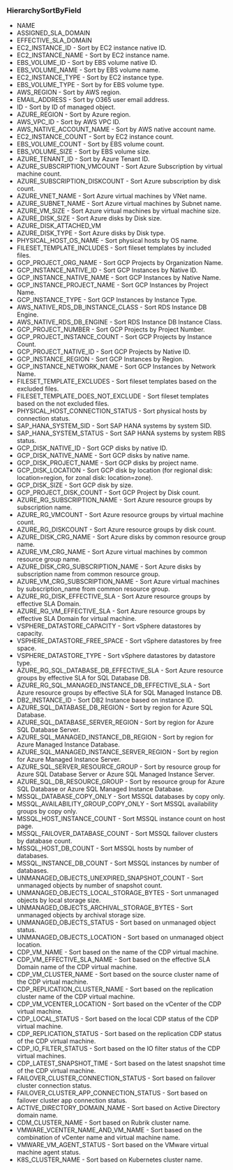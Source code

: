 ### HierarchySortByField
- NAME
- ASSIGNED_SLA_DOMAIN
- EFFECTIVE_SLA_DOMAIN
- EC2_INSTANCE_ID - Sort by EC2 instance native ID.
- EC2_INSTANCE_NAME - Sort by EC2 instance name.
- EBS_VOLUME_ID - Sort by EBS volume native ID.
- EBS_VOLUME_NAME - Sort by EBS volume name.
- EC2_INSTANCE_TYPE - Sort by EC2 instance type.
- EBS_VOLUME_TYPE - Sort by for EBS volume type.
- AWS_REGION - Sort by AWS region.
- EMAIL_ADDRESS - Sort by O365 user email address.
- ID - Sort by ID of managed object.
- AZURE_REGION - Sort by Azure region.
- AWS_VPC_ID - Sort by AWS VPC ID.
- AWS_NATIVE_ACCOUNT_NAME - Sort by AWS native account name.
- EC2_INSTANCE_COUNT - Sort by EC2 instance count.
- EBS_VOLUME_COUNT - Sort by EBS volume count.
- EBS_VOLUME_SIZE - Sort by EBS volume size.
- AZURE_TENANT_ID - Sort by Azure Tenant ID.
- AZURE_SUBSCRIPTION_VMCOUNT - Sort Azure Subscription by virtual machine count.
- AZURE_SUBSCRIPTION_DISKCOUNT - Sort Azure subscription by disk count.
- AZURE_VNET_NAME - Sort Azure virtual machines by VNet name.
- AZURE_SUBNET_NAME - Sort Azure virtual machines by Subnet name.
- AZURE_VM_SIZE - Sort Azure virtual machines by virtual machine size.
- AZURE_DISK_SIZE - Sort Azure disks by Disk size.
- AZURE_DISK_ATTACHED_VM
- AZURE_DISK_TYPE - Sort Azure disks by Disk type.
- PHYSICAL_HOST_OS_NAME - Sort physical hosts by OS name.
- FILESET_TEMPLATE_INCLUDES - Sort fileset templates by included files.
- GCP_PROJECT_ORG_NAME - Sort GCP Projects by Organization Name.
- GCP_INSTANCE_NATIVE_ID - Sort GCP Instances by Native ID.
- GCP_INSTANCE_NATIVE_NAME - Sort GCP Instances by Native Name.
- GCP_INSTANCE_PROJECT_NAME - Sort GCP Instances by Project Name.
- GCP_INSTANCE_TYPE - Sort GCP Instances by Instance Type.
- AWS_NATIVE_RDS_DB_INSTANCE_CLASS - Sort RDS Instance DB Engine.
- AWS_NATIVE_RDS_DB_ENGINE - Sort RDS Instance DB Instance Class.
- GCP_PROJECT_NUMBER - Sort GCP Projects by Project Number.
- GCP_PROJECT_INSTANCE_COUNT - Sort GCP Projects by Instance Count.
- GCP_PROJECT_NATIVE_ID - Sort GCP Projects by Native ID.
- GCP_INSTANCE_REGION - Sort GCP Instances by Region.
- GCP_INSTANCE_NETWORK_NAME - Sort GCP Instances by Network Name.
- FILESET_TEMPLATE_EXCLUDES - Sort fileset templates based on the excluded files.
- FILESET_TEMPLATE_DOES_NOT_EXCLUDE - Sort fileset templates based on the not excluded files.
- PHYSICAL_HOST_CONNECTION_STATUS - Sort physical hosts by connection status.
- SAP_HANA_SYSTEM_SID - Sort SAP HANA systems by system SID.
- SAP_HANA_SYSTEM_STATUS - Sort SAP HANA systems by system RBS status.
- GCP_DISK_NATIVE_ID - Sort GCP disks by native ID.
- GCP_DISK_NATIVE_NAME - Sort GCP disks by native name.
- GCP_DISK_PROJECT_NAME - Sort GCP disks by project name.
- GCP_DISK_LOCATION - Sort GCP disk by location (for regional disk: location=region, for zonal disk: location=zone).
- GCP_DISK_SIZE - Sort GCP disk by size.
- GCP_PROJECT_DISK_COUNT - Sort GCP Project by Disk count.
- AZURE_RG_SUBSCRIPTION_NAME - Sort Azure resource groups by subscription name.
- AZURE_RG_VMCOUNT - Sort Azure resource groups by virtual machine count.
- AZURE_RG_DISKCOUNT - Sort Azure resource groups by disk count.
- AZURE_DISK_CRG_NAME - Sort Azure disks by common resource group name.
- AZURE_VM_CRG_NAME - Sort Azure virtual machines by common resource group name.
- AZURE_DISK_CRG_SUBSCRIPTION_NAME - Sort Azure disks by subscription name from common resource group.
- AZURE_VM_CRG_SUBSCRIPTION_NAME - Sort Azure virtual machines by subscription_name from common resource group.
- AZURE_RG_DISK_EFFECTIVE_SLA - Sort Azure resource groups by effective SLA Domain.
- AZURE_RG_VM_EFFECTIVE_SLA - Sort Azure resource groups by effective SLA Domain for virtual machine.
- VSPHERE_DATASTORE_CAPACITY - Sort vSphere datastores by capacity.
- VSPHERE_DATASTORE_FREE_SPACE - Sort vSphere datastores by free space.
- VSPHERE_DATASTORE_TYPE - Sort vSphere datastores by datastore type.
- AZURE_RG_SQL_DATABASE_DB_EFFECTIVE_SLA - Sort Azure resource groups by effective SLA for SQL Database DB.
- AZURE_RG_SQL_MANAGED_INSTANCE_DB_EFFECTIVE_SLA - Sort Azure resource groups by effective SLA for SQL Managed Instance DB.
- DB2_INSTANCE_ID - Sort DB2 Instance based on instance ID.
- AZURE_SQL_DATABASE_DB_REGION - Sort by region for Azure SQL Database.
- AZURE_SQL_DATABASE_SERVER_REGION - Sort by region for Azure SQL Database Server.
- AZURE_SQL_MANAGED_INSTANCE_DB_REGION - Sort by region for Azure Managed Instance Database.
- AZURE_SQL_MANAGED_INSTANCE_SERVER_REGION - Sort by region for Azure Managed Instance Server.
- AZURE_SQL_SERVER_RESOURCE_GROUP - Sort by resource group for Azure SQL Database Server or Azure SQL Managed Instance Server.
- AZURE_SQL_DB_RESOURCE_GROUP - Sort by resource group for Azure SQL Database or Azure SQL Managed Instance Database.
- MSSQL_DATABASE_COPY_ONLY - Sort MSSQL databases by copy only.
- MSSQL_AVAILABILITY_GROUP_COPY_ONLY - Sort MSSQL availability groups by copy only.
- MSSQL_HOST_INSTANCE_COUNT - Sort MSSQL instance count on host page.
- MSSQL_FAILOVER_DATABASE_COUNT - Sort MSSQL failover clusters by database count.
- MSSQL_HOST_DB_COUNT - Sort MSSQL hosts by number of databases.
- MSSQL_INSTANCE_DB_COUNT - Sort MSSQL instances by number of databases.
- UNMANAGED_OBJECTS_UNEXPIRED_SNAPSHOT_COUNT - Sort unmanaged objects by number of snapshot count.
- UNMANAGED_OBJECTS_LOCAL_STORAGE_BYTES - Sort unmanaged objects by local storage size.
- UNMANAGED_OBJECTS_ARCHIVAL_STORAGE_BYTES - Sort unmanaged objects by archival storage size.
- UNMANAGED_OBJECTS_STATUS - Sort based on unmanaged object status.
- UNMANAGED_OBJECTS_LOCATION - Sort based on unmanaged object location.
- CDP_VM_NAME - Sort based on the name of the CDP virtual machine.
- CDP_VM_EFFECTIVE_SLA_NAME - Sort based on the effective SLA Domain name of the CDP virtual machine.
- CDP_VM_CLUSTER_NAME - Sort based on the source cluster name of the CDP virtual machine.
- CDP_REPLICATION_CLUSTER_NAME - Sort based on the replication cluster name of the CDP virtual machine.
- CDP_VM_VCENTER_LOCATION - Sort based on the vCenter of the CDP virtual machine.
- CDP_LOCAL_STATUS - Sort based on the local CDP status of the CDP virtual machine.
- CDP_REPLICATION_STATUS - Sort based on the replication CDP status of the CDP virtual machine.
- CDP_IO_FILTER_STATUS - Sort based on the IO filter status of the CDP virtual machines.
- CDP_LATEST_SNAPSHOT_TIME - Sort based on the latest snapshot time of the CDP virtual machine.
- FAILOVER_CLUSTER_CONNECTION_STATUS - Sort based on failover cluster connection status.
- FAILOVER_CLUSTER_APP_CONNECTION_STATUS - Sort based on failover cluster app connection status.
- ACTIVE_DIRECTORY_DOMAIN_NAME - Sort based on Active Directory domain name.
- CDM_CLUSTER_NAME - Sort based on Rubrik cluster name.
- VMWARE_VCENTER_NAME_AND_VM_NAME - Sort based on the combination of vCenter name and virtual machine name.
- VMWARE_VM_AGENT_STATUS - Sort based on the VMware virtual machine agent status.
- K8S_CLUSTER_NAME - Sort based on Kubernetes cluster name.
